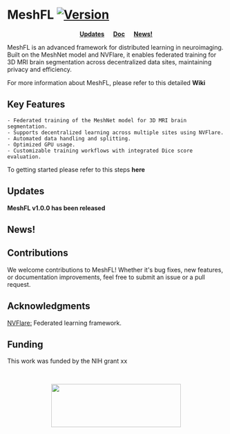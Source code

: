 # MeshFL [![Version](https://img.shields.io/badge/Version-1.0.0-brightgreen)]()

<div align="center">

**[Updates](#Updates) &emsp; [Doc](https://github.com/Mmasoud1/MeshFL/wiki/) &emsp; [News!](#News)**

</div>

MeshFL is an advanced framework for distributed learning in neuroimaging. Built on the MeshNet model and NVFlare, it enables federated training for 3D MRI brain segmentation across decentralized data sites, maintaining privacy and efficiency.

 For more information about MeshFL, please refer to this detailed <b><a href="https://github.com/Mmasoud1/MeshFL/wiki/"  style="text-decoration: none">Wiki</a></b>

## Key Features

    - Federated training of the MeshNet model for 3D MRI brain segmentation.
    - Supports decentralized learning across multiple sites using NVFlare.
    - Automated data handling and splitting.
    - Optimized GPU usage.
    - Customizable training workflows with integrated Dice score evaluation.


To getting started please refer to this steps <b><a href="https://github.com/Mmasoud1/MeshFL/wiki/Setup"  style="text-decoration: none">here</a></b>


## Updates

**MeshFL <a href= "https://github.com/Mmasoud1/MeshFL/releases/tag/v1.0.0" target="_blank"  style="text-decoration: none"> v1.0.0 </a> has been released**

## News!

## Contributions

We welcome contributions to MeshFL! Whether it's bug fixes, new features, or documentation improvements, feel free to submit an issue or a pull request.


## Acknowledgments

[NVFlare:](https://developer.nvidia.com/flare) Federated learning framework. 


## Funding

This work was funded by the NIH grant xx    


<br />
<div align="center">

<img src='https://github.com/Mmasoud1/MeshFL/blob/main/css/logo/TReNDS_logo.jpg' width='300' height='100'></img>

</div>




